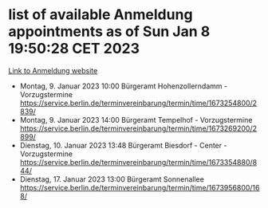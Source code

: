 # list of available Anmeldung appointments as of Sun Jan  8 19:50:28 CET 2023
[Link to Anmeldung website](https://service.berlin.de/terminvereinbarung/termin/tag.php?termin=0&anliegen[]=120686&dienstleisterlist=122210,122217,327316,122219,327312,122227,327314,122231,327346,122243,327348,122252,329742,122260,329745,122262,329748,122254,329751,122271,327278,122273,327274,122277,327276,330436,122280,327294,122282,327290,122284,327292,327539,122291,327270,122285,327266,122286,327264,122296,327268,150230,329760,122301,327282,122297,327286,122294,327284,122312,329763,122314,329775,122304,327330,122311,327334,122309,327332,122281,327352,122279,329772,122276,327324,122274,327326,122267,329766,122246,327318,122251,327320,122257,327322,122208,327298,122226,327300,121362,121364&herkunft=http%3A%2F%2Fservice.berlin.de%2Fdienstleistung%2F120686%2F)
- Montag, 9. Januar 2023 10:00 Bürgeramt Hohenzollerndamm - Vorzugstermine https://service.berlin.de/terminvereinbarung/termin/time/1673254800/2839/
- Montag, 9. Januar 2023 14:00 Bürgeramt Tempelhof - Vorzugstermine https://service.berlin.de/terminvereinbarung/termin/time/1673269200/2899/
- Dienstag, 10. Januar 2023 13:48 Bürgeramt Biesdorf - Center - Vorzugstermine https://service.berlin.de/terminvereinbarung/termin/time/1673354880/844/
- Dienstag, 17. Januar 2023 13:00 Bürgeramt Sonnenallee https://service.berlin.de/terminvereinbarung/termin/time/1673956800/168/

